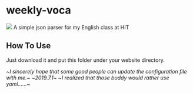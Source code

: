 # weekly-voca
[![](https://img.shields.io/github/license/Laurence-042/hit-1170300223.svg)](https://github.com/Laurence-042/hit-1170300223/blob/master/LICENSE)
A simple json parser for my English class at HIT 
## How To Use
Just download it and put this folder under your website directory. 

~*I sincerely hope that some good people can update the configuration file with me.*~
~*2019.7.1*~ 
~*I realized that those buddy would rather use yaml......*~


